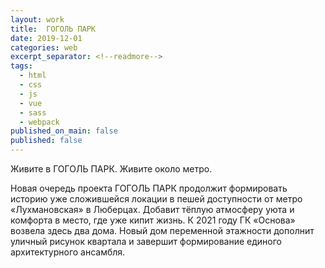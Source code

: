 ```yaml
---
layout: work
title:  ГОГОЛЬ ПАРК
date: 2019-12-01
categories: web
excerpt_separator: <!--readmore-->
tags:
  - html
  - css
  - js
  - vue
  - sass
  - webpack
published_on_main: false
published: false
---
```

Живите в ГОГОЛЬ ПАРК. Живите около метро. 

Новая очередь проекта ГОГОЛЬ ПАРК продолжит формировать историю уже сложившейся локации в пешей доступности от метро «Лухмановская» в Люберцах. Добавит тёплую атмосферу уюта и комфорта в место, где уже кипит жизнь. К 2021 году ГК «Основа» возвела здесь два дома. Новый дом переменной этажности дополнит уличный рисунок квартала и завершит формирование единого архитектурного ансамбля. 